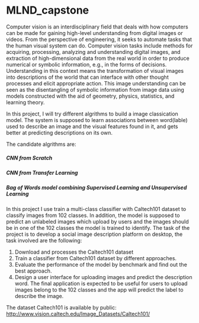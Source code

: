 # MLND_capstone
Computer vision is an interdisciplinary field that deals with how computers can be made for gaining high-level understanding from digital images or videos. From the perspective of engineering, it seeks to automate tasks that the human visual system can do. Computer vision tasks include methods for acquiring, processing, analyzing and understanding digital images, and extraction of high-dimensional data from the real world in order to produce numerical or symbolic information, e.g., in the forms of decisions. Understanding in this context means the transformation of visual images into descriptions of the world that can interface with other thought processes and elicit appropriate action. This image understanding can be seen as the disentangling of symbolic information from image data using models constructed with the aid of geometry, physics, statistics, and learning theory.

In this project, I will try different algrithms to build a image classication model. The system is supposed to learn associations between word(lable) used to describe an image and the visual features found in it, and gets better at predicting descriptions on its own.

The candidate algrithms are:

##### CNN from Scratch
##### CNN from Transfer Learning
##### Bag of Words model combining Supervised Learning and Unsupervised Learning

In this project I use train a multi-class classifier with Caltech101 dataset to classify images from 102 classes. In addition, the model is supposed to predict an unlabeled images which upload by users and the images should be in one of the 102 classes the model is trained to identify. 
The task of the project is to develop a social image description platform on desktop, the task involved are the following:
1.	Download and processes the Caltech101 dataset
2.	Train a classifier from Caltech101 dataset by different approaches. 
3.	Evaluate the performance of the model by benchmark and find out the best approach.
4.	Design a user interface for uploading images and predict the description word.
The final application is expected to be useful for users to upload images belong to the 102 classes and the app will predict the label to describe the image.

The dataset Caltech101 is available by public: <http://www.vision.caltech.edu/Image_Datasets/Caltech101/>
